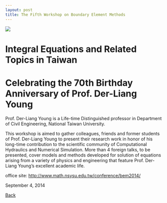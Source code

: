 ```yaml
---
layout: post
title: The Fifth Workshop on Boundary Element Methods
---
```


<img src="https://raw.githubusercontent.com/FiniteTsai/FiniteTsai.github.io/master/images/posts/BEM5%20POSTER%20(English).jpg">

# Integral Equations and Related Topics in Taiwan 
# Celebrating the 70th Birthday Anniversary of Prof. Der-Liang Young

Prof. Der-Liang Young is a Life-time Distinguished professor in Department of Civil Engineering, National Taiwan University.

This workshop is aimed to gather colleagues, friends and former students of Prof. Der-Liang Young to present their research work in honor of his long-time contribution to the scientific community of Computational Hydraulics and Numerical Simulation. More than 4 foreign talks, to be presented, cover models and methods developed for solution of equations arising from a variety of physics and engineering that feature Prof. Der-Liang Young’s excellent academic life.

office site: <http://www.math.nsysu.edu.tw/conference/bem2014/>

September 4, 2014

[Back](https://finitetsai.github.io/)
